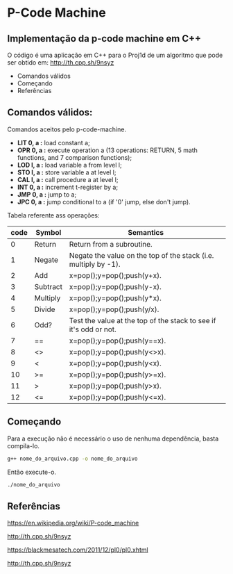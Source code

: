 # P-Code Machine
## Implementação da p-code machine em C++

O código é uma aplicação em C++ para o Proj1d de um algoritmo que pode ser obtido em:
http://th.cpp.sh/9nsyz 

- Comandos válidos
- Começando
- Referências

## Comandos válidos:

Comandos aceitos pelo p-code-machine.

- **LIT 0, a :** load constant a;
- **OPR 0, a :** execute operation a (13 operations: RETURN, 5 math functions, and 7 comparison functions);
- **LOD l, a :** load variable a from level l;
- **STO l, a :** store variable a at level l;
- **CAL l, a :** call procedure a at level l;
- **INT 0, a :** increment t-register by a;
- **JMP 0, a :** jump to a;
- **JPC 0, a :** jump conditional to a (if '0' jump, else don't jump).

Tabela referente ass operações:

| code  | Symbol | Semantics |
| --- | --- | --- |
| 0  | Return  | Return from a subroutine.  |
| 1  | Negate  | Negate the value on the top of the stack (i.e. multiply by -1).  |
| 2  | Add  | x=pop();y=pop();push(y+x).  |
| 3  | Subtract  | x=pop();y=pop();push(y-x).  |
| 4  | Multiply  | x=pop();y=pop();push(y*x).  |
| 5  | Divide  | x=pop();y=pop();push(y/x).  |
| 6  | Odd?  | Test the value at the top of the stack to see if it's odd or not.  |
| 7  | == | x=pop();y=pop();push(y==x). |
| 8  | <> | x=pop();y=pop();push(y<>x). |
| 9  | < | x=pop();y=pop();push(y<x). |
| 10  | >= | x=pop();y=pop();push(y>=x). |
| 11  | > | x=pop();y=pop();push(y>x). |
| 12  | <= | x=pop();y=pop();push(y<=x). |

## Começando

Para a execução não é necessário o uso de nenhuma dependência, basta compila-lo.

```sh
g++ nome_do_arquivo.cpp -o nome_do_arquivo
```

Então execute-o.

```sh
./nome_do_arquivo
```

## Referências
https://en.wikipedia.org/wiki/P-code_machine   

http://th.cpp.sh/9nsyz 

https://blackmesatech.com/2011/12/pl0/pl0.xhtml

http://th.cpp.sh/9nsyz